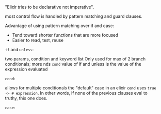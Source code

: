 "Elixir tries to be declarative not imperative".

<!-- nvr quite understood exactly what that means. -->

most control flow is handled by pattern matching and guard clauses.

Advantage of using pattern matching over if and case:

*   Tend toward shorter functions that are more focused
*   Easier to read, test, reuse


`if` and `unless`:

two params, condition and keyword list
Only used for max of 2 branch conditionals; more nds `cond`
value of if and unless is the value of the expression evaluated


`cond`:

allows for multiple conditionals
the "default" case in an elixir `cond` uses `true -> # expression`. In other
words, if none of the previous clauses eval to truthy, this one does.

`case`:


